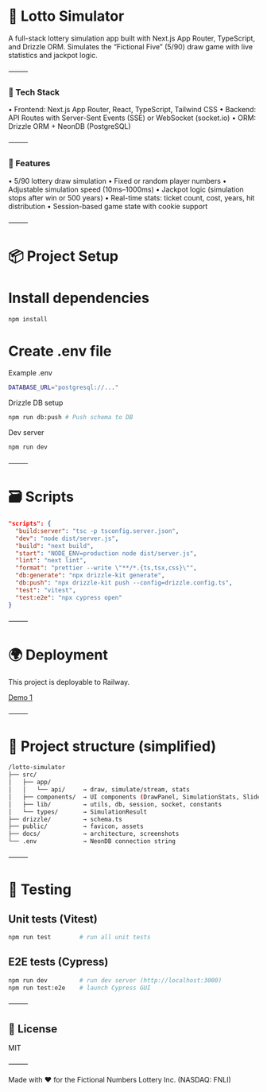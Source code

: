 # 🎯 Lotto Simulator

A full-stack lottery simulation app built with Next.js App Router, TypeScript, and Drizzle ORM. Simulates the “Fictional Five” (5/90) draw game with live statistics and jackpot logic.

⸻

### 🚀 Tech Stack

• Frontend: Next.js App Router, React, TypeScript, Tailwind CSS
• Backend: API Routes with Server-Sent Events (SSE) or WebSocket (socket.io)
• ORM: Drizzle ORM + NeonDB (PostgreSQL)

⸻

### 🧪 Features

• 5/90 lottery draw simulation
• Fixed or random player numbers
• Adjustable simulation speed (10ms–1000ms)
• Jackpot logic (simulation stops after win or 500 years)
• Real-time stats: ticket count, cost, years, hit distribution
• Session-based game state with cookie support

⸻

# 📦 Project Setup

# Install dependencies

```bash
npm install
```

# Create .env file

Example .env

```bash
DATABASE_URL="postgresql://..."
```

Drizzle DB setup

```bash
npm run db:push # Push schema to DB
```

Dev server

```bash
npm run dev
```

⸻

# 🗃️ Scripts

```json
"scripts": {
  "build:server": "tsc -p tsconfig.server.json",
  "dev": "node dist/server.js",
  "build": "next build",
  "start": "NODE_ENV=production node dist/server.js",
  "lint": "next lint",
  "format": "prettier --write \"**/*.{ts,tsx,css}\"",
  "db:generate": "npx drizzle-kit generate",
  "db:push": "npx drizzle-kit push --config=drizzle.config.ts",
  "test": "vitest",
  "test:e2e": "npx cypress open"
}
```

⸻

# 🌍 Deployment

This project is deployable to Railway.

[Demo 1](https://lotto-simulator-production.up.railway.app/)

⸻

# 📁 Project structure (simplified)

```bash
/lotto-simulator
├── src/
│   ├── app/
│   │   └── api/     → draw, simulate/stream, stats
│   ├── components/  → UI components (DrawPanel, SimulationStats, Slider etc.)
│   ├── lib/         → utils, db, session, socket, constants
│   └── types/       → SimulationResult
├── drizzle/         → schema.ts
├── public/          → favicon, assets
├── docs/            → architecture, screenshots
└── .env             → NeonDB connection string
```

⸻

# 🧪 Testing

## Unit tests (Vitest)

```bash
npm run test        # run all unit tests
```

## E2E tests (Cypress)

```bash
npm run dev         # run dev server (http://localhost:3000)
npm run test:e2e    # launch Cypress GUI
```

⸻

## 📜 License

MIT

⸻

Made with ❤️ for the Fictional Numbers Lottery Inc. (NASDAQ: FNLI)

